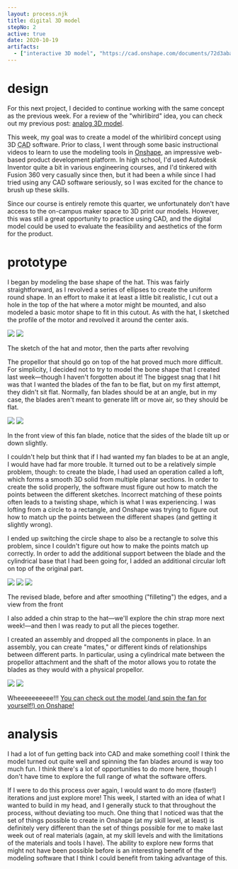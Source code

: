 ```yaml
---
layout: process.njk
title: digital 3D model
stepNo: 2
active: true
date: 2020-10-19
artifacts:
  - ["interactive 3D model", "https://cad.onshape.com/documents/72d3aba1c58fe6d339a53ae3/w/dccb50788bfd08ee5e5b12a2/e/fe4f9dd29169963ad08164c1"]
---
```


# design

For this next project, I decided to continue working with the same concept as the previous week. For a review of the "whirlibird" idea, you can check out my previous post: [analog 3D model](/1-analog-3d-model/).

This week, my goal was to create a model of the whirlibird concept using 3D <acronym title="computer assisted design">CAD</acronym> software. Prior to class, I went through some basic instructional videos to learn to use the modeling tools in <a href="https://www.onshape.com/en/" target="_blank">Onshape</a>, an impressive web-based product development platform. In high school, I'd used Autodesk Inventor quite a bit in various engineering courses, and I'd tinkered with Fusion 360 very casually since then, but it had been a while since I had tried using any CAD software seriously, so I was excited for the chance to brush up these skills.

Since our course is entirely remote this quarter, we unfortunately don't have access to the on-campus maker space to 3D print our models. However, this was still a great opportunity to practice using CAD, and the digital model could be used to evaluate the feasibility and aesthetics of the form for the product.

# prototype

I began by modeling the base shape of the hat. This was fairly straightforward, as I revolved a series of ellipses to create the uniform round shape. In an effort to make it at least a little bit realistic, I cut out a hole in the top of the hat where a motor might be mounted, and also modeled a basic motor shape to fit in this cutout. As with the hat, I sketched the profile of the motor and revolved it around the center axis.


<div class="img-group">

![](https://cdn.yoonbuck.com/hcde451-www/2-digital-3d-model/hat-motor-sketch.png)
![](https://cdn.yoonbuck.com/hcde451-www/2-digital-3d-model/hat-motor.png)

The sketch of the hat and motor, then the parts after revolving

</div>

The propellor that should go on top of the hat proved much more difficult. For simplicity, I decided not to try to model the bone shape that I created last week—though I haven't forgotten about it! The biggest snag that I hit was that I wanted the blades of the fan to be flat, but on my first attempt, they didn't sit flat. Normally, fan blades should be at an angle, but in my case, the blades aren't meant to generate lift or move air, so they should be flat.

<div class="img-group">

![](https://cdn.yoonbuck.com/hcde451-www/2-digital-3d-model/fan-tilt.png)
![](https://cdn.yoonbuck.com/hcde451-www/2-digital-3d-model/fan-tilt-front.png)

In the front view of this fan blade, notice that the sides of the blade tilt up or down slightly.

</div>

I couldn't help but think that if I had wanted my fan blades to be at an angle, I would have had far more trouble. It turned out to be a relatively simple problem, though: to create the blade, I had used an operation called a loft, which forms a smooth 3D solid from multiple planar sections. In order to create the solid properly, the software must figure out how to match the points between the different sketches. Incorrect matching of these points often leads to a twisting shape, which is what I was experiencing. I was lofting from a circle to a rectangle, and Onshape was trying to figure out how to match up the points between the different shapes (and getting it slightly wrong).

I ended up switching the circle shape to also be a rectangle to solve this problem, since I couldn't figure out how to make the points match up correctly. In order to add the additional support between the blade and the cylindrical base that I had been going for, I added an additional circular loft on top of the original part.

<div class="img-group">

![](https://cdn.yoonbuck.com/hcde451-www/2-digital-3d-model/blade-support.png)
![](https://cdn.yoonbuck.com/hcde451-www/2-digital-3d-model/blade-support-fillet.png)
![](https://cdn.yoonbuck.com/hcde451-www/2-digital-3d-model/fan-front.png)

The revised blade, before and after smoothing ("filleting") the edges, and a view from the front

</div>

I also added a chin strap to the hat—we'll explore the chin strap more next week!—and then I was ready to put all the pieces together.

I created an assembly and dropped all the components in place. In an assembly, you can create "mates," or different kinds of relationships between different parts. In particular, using a cylindrical mate between the propellor attachment and the shaft of the motor allows you to rotate the blades as they would with a physical propellor.

<div class="img-group img-group--larger">

![](https://cdn.yoonbuck.com/hcde451-www/2-digital-3d-model/rotate.gif)
![](https://cdn.yoonbuck.com/hcde451-www/2-digital-3d-model/final.png)

Wheeeeeeeeee!!! <a href="https://cad.onshape.com/documents/72d3aba1c58fe6d339a53ae3/w/dccb50788bfd08ee5e5b12a2/e/fe4f9dd29169963ad08164c1" target="_blank">You can check out the model (and spin the fan for yourself!) on Onshape!</a>

</div>

# analysis

I had a lot of fun getting back into CAD and make something cool! I think the model turned out quite well and spinning the fan blades around is way too much fun. I think there's a lot of opportunities to do more here, though I don't have time to explore the full range of what the software offers.

If I were to do this process over again, I would want to do more (faster!) iterations and just explore more! This week, I started with an idea of what I wanted to build in my head, and I generally stuck to that throughout the process, without deviating too much. One thing that I noticed was that the set of things possible to create in Onshape (at my skill level, at least) is definitely very different than the set of things possible for me to make last week out of real materials (again, at my skill levels and with the limitations of the materials and tools I have). The ability to explore new forms that might not have been possible before is an interesting benefit of the modeling software that I think I could benefit from taking advantage of this.